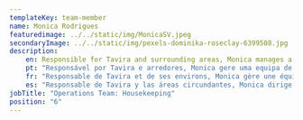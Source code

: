 ```yaml
---
templateKey: team-member
name: Monica Rodrigues
featuredimage: ../../static/img/MonicaSV.jpeg
secondaryImage: ../../static/img/pexels-dominika-roseclay-6399508.jpg
description: 
    en: Responsible for Tavira and surrounding areas, Monica manages a team of 6 Smarta-colleagues with around 50 properties under her wing. With previous experience in retail and housekeeping, Monica knows the ropes!
    pt: "Responsável por Tavira e arredores, Monica gere uma equipa de 6 colegas com cerca de 50 propriedades sob a sua asa. Com experiência anterior na venda a retalho e na manutenção de casas, Monica conhece as normas!"
    fr: "Responsable de Tavira et de ses environs, Monica gère une équipe de 6 collègues Smarta avec environ 50 propriétés sous son aile. Avec une expérience antérieure dans la vente au détail et l'entretien ménager, Monica connaît les ficelles du métier !"
    es: "Responsable de Tavira y las áreas circundantes, Monica dirige un equipo de 6 colegas de Smarta con alrededor de 50 propiedades bajo su protección. Con experiencia previa en comercio minorista y limpieza, ¡Monica conoce las cuerdas!"
jobTitle: "Operations Team: Housekeeping"
position: "6"
---
```


